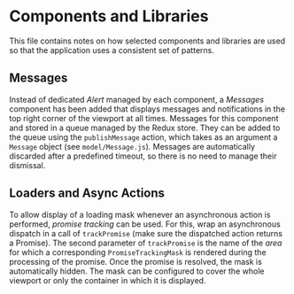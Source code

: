 # Components and Libraries

This file contains notes on how selected components and libraries are used so that the application uses a consistent set of patterns.

## Messages

Instead of dedicated _Alert_ managed by each component, a _Messages_ component has been added that displays messages and notifications in the top right
corner of the viewport at all times. Messages for this component and stored in a queue managed by the Redux store. They
can be added to the queue using the `publishMessage` action, which takes as an argument a `Message` object (see `model/Message.js`).
Messages are automatically discarded after a predefined timeout, so there is no need to manage their dismissal.

## Loaders and Async Actions

To allow display of a loading mask whenever an asynchronous action is performed, _promise tracking_ can be used. For this,
wrap an asynchronous dispatch in a call of `trackPromise` (make sure the dispatched action returns a Promise). The second
parameter of `trackPromise` is the name of the _area_ for which a corresponding `PromiseTrackingMask` is rendered during
the processing of the promise. Once the promise is resolved, the mask is automatically hidden. The mask can be configured
to cover the whole viewport or only the container in which it is displayed.
